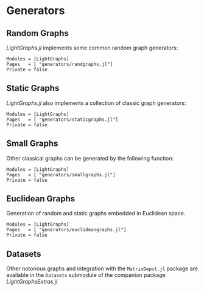 # Generators

## Random Graphs

*LightGraphs.jl* implements some common random graph generators:

```@autodocs
Modules = [LightGraphs]
Pages   = [ "generators/randgraphs.jl"]
Private = false
```


## Static Graphs

*LightGraphs.jl* also implements a collection of classic graph generators:

```@autodocs
Modules = [LightGraphs]
Pages   = [ "generators/staticgraphs.jl"]
Private = false
```

## Small Graphs

Other classical graphs can be generated by the following function:

```@autodocs
Modules = [LightGraphs]
Pages   = [ "generators/smallgraphs.jl"]
Private = false
```

## Euclidean Graphs
Generation of random and static graphs embedded in Euclidean space.

```@autodocs
Modules = [LightGraphs]
Pages   = [ "generators/euclideangraphs.jl"]
Private = false
```

## Datasets

Other notorious graphs and integration with the `MatrixDepot.jl` package are available in the `Datasets` submodule of the companion package
*LightGraphsExtras.jl*
```

